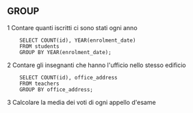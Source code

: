## GROUP

1 Contare quanti iscritti ci sono stati ogni anno

        SELECT COUNT(id), YEAR(enrolment_date)
        FROM students
        GROUP BY YEAR(enrolment_date);

2 Contare gli insegnanti che hanno l'ufficio nello stesso edificio

        SELECT COUNT(id), office_address
        FROM teachers   
        GROUP BY office_address;

3 Calcolare la media dei voti di ogni appello d'esame
        
                 